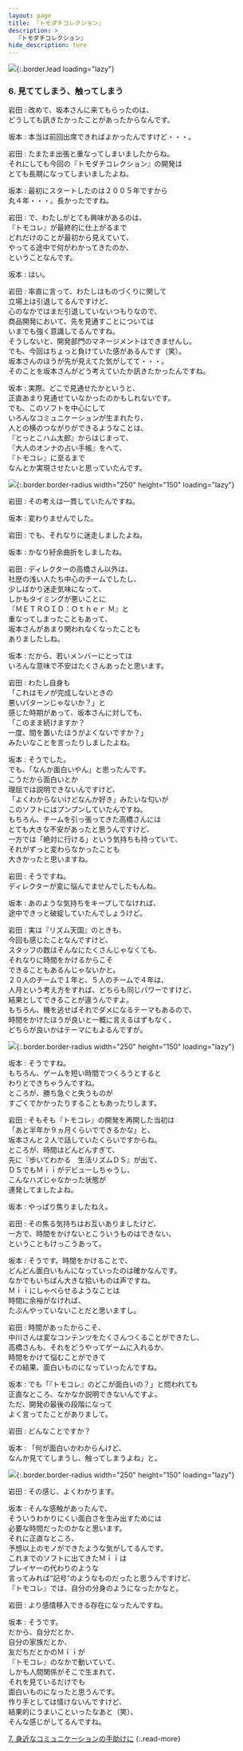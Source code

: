 ```yaml
---
layout: page
title: 『トモダチコレクション』
description: >
  『トモダチコレクション』
hide_description: ture
---
```


![](/others/interviews/jp/nds/ccuj/vol1/img/mainvisual6.jpg){:.border.lead loading="lazy"}

### 6. 見ててしまう、触ってしまう

岩田
: 改めて、坂本さんに来てもらったのは、<br>どうしても訊きたかったことがあったからなんです。

坂本
: 本当は前回出席できればよかったんですけど・・・。

岩田
: たまたま出張と重なってしまいましたからね。<br>それにしても今回の『トモダチコレクション』の開発は<br>とても長期になってしまいましたよね。

坂本
: 最初にスタートしたのは２００５年ですから<br>丸４年・・・。長かったですね。

岩田
: で、わたしがとても興味があるのは、<br>『トモコレ』が最終的に仕上がるまで<br>どれだけのことが最初から見えていて、<br>やってる途中で何がわかってきたのか、<br>ということなんです。

坂本
: はい。

岩田
: 率直に言って、わたしはものづくりに関して<br>立場上は引退してるんですけど、<br>心のなかではまだ引退していないつもりなので、<br>商品開発において、先を見通すことについては<br>いまでも強く意識してるんですね。<br>そうしないと、開発部門のマネージメントはできませんし。<br>でも、今回はちょっと負けていた感があるんです（笑）。<br>坂本さんのほうが先が見えてた気がしてて・・・。<br>そのことを坂本さんがどう考えていたか訊きたかったんですね。

坂本
: 実際、どこで見通せたかというと、<br>正直あまり見通せていなかったのかもしれないです。<br>でも、このソフトを中心にして<br>いろんなコミュニケーションが生まれたり、<br>人との横のつながりができるようなことは、<br>『とっとこハム太郎』からはじまって、<br>『大人のオンナの占い手帳』をへて、<br>『トモコレ』に至るまで<br>なんとか実現させたいと思っていたんです。

![](/others/interviews/jp/nds/ccuj/vol1/img/photo19.jpg){:.border.border-radius width="250" height="150" loading="lazy"}

岩田
: その考えは一貫していたんですね。

坂本
: 変わりませんでした。

岩田
: でも、それなりに迷走しましたよね。

坂本
: かなり紆余曲折をしましたね。

岩田
: ディレクターの高橋さん以外は、<br>社歴の浅い人たち中心のチームでしたし、<br>少しばかり迷走気味になって、<br>しかもタイミングが悪いことに<br>『ＭＥＴＲＯＩＤ：Ｏｔｈｅｒ Ｍ』と<br>重なってしまったこともあって、<br>坂本さんがあまり関われなくなったことも<br>ありましたしね。

坂本
: だから、若いメンバーにとっては<br>いろんな意味で不安はたくさんあったと思います。

岩田
: わたし自身も<br>「これはモノが完成しないときの<br>悪いパターンじゃないか？」と<br>感じた時期があって、坂本さんに対しても、<br>「このまま続けますか？<br>一度、間を置いたほうがよくないですか？」<br>みたいなことを言ったりしましたよね。

坂本
: そうでした。<br>でも、「なんか面白いやん」と思ったんです。<br>こうだから面白いとか<br>理屈では説明できないんですけど、<br>「よくわからないけどなんか好き」みたいな匂いが<br>このソフトにはプンプンしていたんですね。<br>もちろん、チームを引っ張ってきた高橋さんには<br>とても大きな不安があったと思うんですけど、<br>一方では「絶対に行ける」という気持ちも持っていて、<br>それがずっと変わらなかったことも<br>大きかったと思いますね。

岩田
: そうですね。<br>ディレクターが変に悩んでませんでしたもんね。

坂本
: あのような気持ちをキープしてなければ、<br>途中できっと破綻していたんでしょうけど。

岩田
: 実は『リズム天国』のときも、<br>今回も感じたことなんですけど、<br>スタッフの数はそんなにたくさんじゃなくても、<br>それなりに時間をかけるからこそ<br>できることもあるんじゃないかと。<br>２０人のチームで１年と、５人のチームで４年は、<br>人月という考え方をすれば、どちらも同じパワーですけど、<br>結果としてできることが違うんですよ。<br>もちろん、機を逃せばそれでダメになるテーマもあるので、<br>時間をかけたほうが良いと一概に言えるはずもなく、<br>どちらが良いかはテーマにもよるんですが。

![](/others/interviews/jp/nds/ccuj/vol1/img/photo20.jpg){:.border.border-radius width="250" height="150" loading="lazy"}

坂本
: そうですね。<br>もちろん、ゲームを短い時間でつくろうとすると<br>わりとできちゃうんですね。<br>ところが、勝ち急ぐと失うものが<br>すごくでかかったりすることもあったりします。

岩田
: そもそも『トモコレ』の開発を再開した当初は<br>「あと半年か９ヵ月くらいでできるかな」と、<br>坂本さんと２人で話していたくらいですからね。<br>ところが、時間はどんどんすぎて、<br>先に『歩いてわかる　生活リズムＤＳ』が出て、<br>ＤＳでもＭｉｉがデビューしちゃうし、<br>こんなハズじゃなかった状態が<br>連発してましたよね。

坂本
: やっぱり焦りましたねえ。

岩田
: その焦る気持ちはお互いありましたけど、<br>一方で、時間をかけないとこういうものはできない、<br>ということもけっこうあって。

坂本
: そうです。時間をかけることで、<br>どんどん面白いもんになっていったのは確かなんです。<br>なかでもいちばん大きな拾いものは声ですね。<br>Ｍｉｉにしゃべらせるようなことは<br>時間に余裕がなければ、<br>たぶんやっていないことだと思いますし。

岩田
: 時間があったからこそ、<br>中川さんは変なコンテンツをたくさんつくることができたし、<br>高橋さんも、それをどうやってゲームに入れるか、<br>時間をかけて悩むことができて<br>その結果、面白いものになっていったんですね。

坂本
: でも「『トモコレ』のどこが面白いの？」と問われても<br>正直なところ、なかなか説明できないんですよ。<br>ただ、開発の最後の段階になって<br>よく言ってたことがありまして。

岩田
: どんなことですか？

坂本
: 「何が面白いかわからんけど、<br>なんか見ててしまうし、触ってしまうよね」と。

![](/others/interviews/jp/nds/ccuj/vol1/img/photo21.jpg){:.border.border-radius width="250" height="150" loading="lazy"}

岩田
: その感じ、よくわかります。

坂本
: そんな感触があったんで、<br>そういうわかりにくい面白さを生み出すためには<br>必要な時間だったのかなと思います。<br>それに正直なところ、<br>予想以上のモノができたような気がしてるんです。<br>これまでのソフトに出てきたＭｉｉは<br>プレイヤーの代わりのような<br>言ってみれば“記号”のようなものだったと思うんですけど、<br>『トモコレ』では、自分の分身のようになったかなと。

岩田
: より感情移入できる存在になったんですね。

坂本
: そうです。<br>だから、自分だとか、<br>自分の家族だとか、<br>友だちだとかのＭｉｉが<br>『トモコレ』のなかで動いていて、<br>しかも人間関係がそこで生まれて、<br>それを見ているだけでも<br>面白いものになったと思うんです。<br>作り手としては情けないんですけど、<br>結果的にうまいこといったなあと（笑）、<br>そんな感じがしてるんですね。

[7. 身近なコミュニケーションの手助けに](7.md)
{:.read-more}

